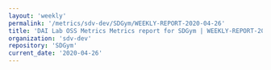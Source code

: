 ```yaml
---
layout: 'weekly'
permalink: '/metrics/sdv-dev/SDGym/WEEKLY-REPORT-2020-04-26'
title: 'DAI Lab OSS Metrics Metrics report for SDGym | WEEKLY-REPORT-2020-04-26'
organization: 'sdv-dev'
repository: 'SDGym'
current_date: '2020-04-26'
---
```


